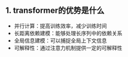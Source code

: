 ## 1. transformer的优势是什么
+ 并行计算：提高训练效率，减少训练时间
+ 长距离依赖建模：能够处理长序列中的依赖关系
+ 全局信息建模：可以捕捉全局上下文信息
+ 可解释性：通过注意力机制提供一定的可解释性

